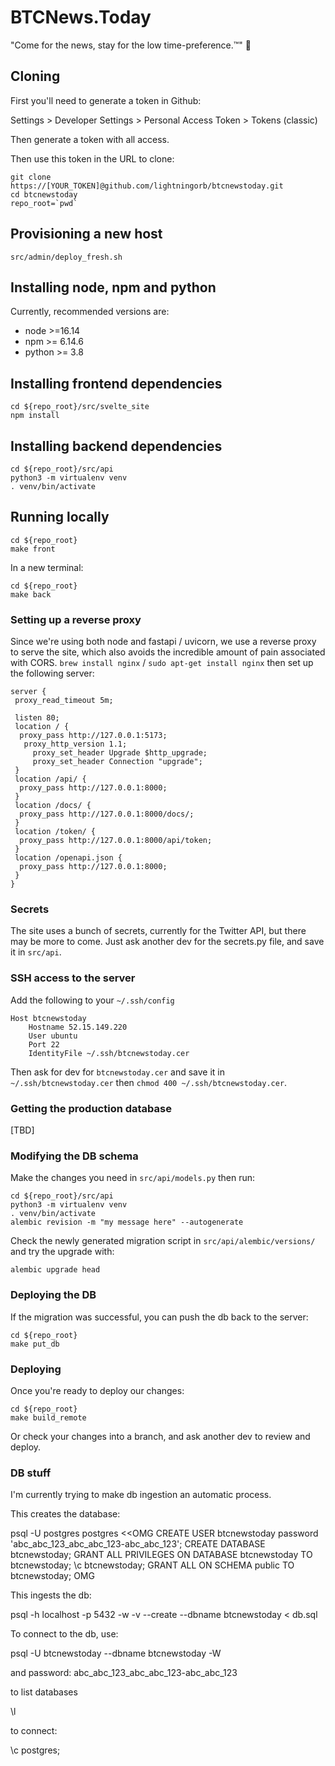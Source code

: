 # BTCNews.Today
"Come for the news, stay for the low time-preference.™" 🌟

## Cloning

First you'll need to generate a token in Github:

Settings > Developer Settings > Personal Access Token > Tokens (classic)

Then generate a token with all access.

Then use this token in the URL to clone:

```
git clone https://[YOUR_TOKEN]@github.com/lightningorb/btcnewstoday.git
cd btcnewstoday
repo_root=`pwd`
```

## Provisioning a new host

```
src/admin/deploy_fresh.sh
```

## Installing node, npm and python

Currently, recommended versions are:

- node >=16.14
- npm >= 6.14.6
- python >= 3.8


## Installing frontend dependencies

```
cd ${repo_root}/src/svelte_site
npm install
```

## Installing backend dependencies

```
cd ${repo_root}/src/api
python3 -m virtualenv venv
. venv/bin/activate
```

## Running locally

```
cd ${repo_root}
make front
```

In a new terminal:

```
cd ${repo_root}
make back
```

### Setting up a reverse proxy

Since we're using both node and fastapi / uvicorn, we use a reverse proxy to serve the site, which also avoids the incredible amount of pain associated with CORS. `brew install nginx` / `sudo apt-get install nginx` then set up the following server:

```
server {
 proxy_read_timeout 5m;

 listen 80;
 location / {
  proxy_pass http://127.0.0.1:5173;
   proxy_http_version 1.1;
     proxy_set_header Upgrade $http_upgrade;
     proxy_set_header Connection "upgrade";
 }
 location /api/ {
  proxy_pass http://127.0.0.1:8000;
 }
 location /docs/ {
  proxy_pass http://127.0.0.1:8000/docs/;
 }
 location /token/ {
  proxy_pass http://127.0.0.1:8000/api/token;
 }
 location /openapi.json {
  proxy_pass http://127.0.0.1:8000;
 }
}
```

### Secrets

The site uses a bunch of secrets, currently for the Twitter API, but there may be more to come. Just ask another dev for the secrets.py file, and save it in `src/api`.


### SSH access to the server

Add the following to your `~/.ssh/config`

```
Host btcnewstoday
    Hostname 52.15.149.220
    User ubuntu
    Port 22
    IdentityFile ~/.ssh/btcnewstoday.cer
```

Then ask for dev for `btcnewstoday.cer` and save it in `~/.ssh/btcnewstoday.cer` then `chmod 400 ~/.ssh/btcnewstoday.cer`.

### Getting the production database

[TBD]

### Modifying the DB schema

Make the changes you need in `src/api/models.py` then run:

```
cd ${repo_root}/src/api
python3 -m virtualenv venv
. venv/bin/activate
alembic revision -m "my message here" --autogenerate
```

Check the newly generated migration script in `src/api/alembic/versions/` and try the upgrade with:

```
alembic upgrade head
```

### Deploying the DB

If the migration was successful, you can push the db back to the server:

```
cd ${repo_root}
make put_db
```

### Deploying

Once you're ready to deploy our changes:

```
cd ${repo_root}
make build_remote
```

Or check your changes into a branch, and ask another dev to review and deploy.


### DB stuff

I'm currently trying to make db ingestion an automatic process.

This creates the database:

psql -U postgres postgres <<OMG
CREATE USER btcnewstoday password 'abc_abc_123_abc_abc_123-abc_abc_123';
CREATE DATABASE btcnewstoday;
GRANT ALL PRIVILEGES ON DATABASE btcnewstoday TO btcnewstoday;
\c btcnewstoday;
GRANT ALL ON SCHEMA public TO btcnewstoday;
OMG

This ingests the db:

psql -h localhost -p 5432 -w -v --create --dbname btcnewstoday < db.sql

To connect to the db, use:

psql -U btcnewstoday --dbname btcnewstoday -W

and password: abc_abc_123_abc_abc_123-abc_abc_123

to list databases

\l

to connect:

\c postgres;


